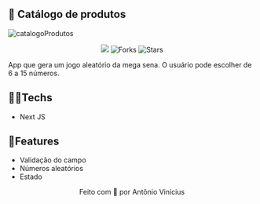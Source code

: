 ﻿## 📃 Catálogo de produtos
![catalogoProdutos](https://user-images.githubusercontent.com/58265177/134743831-076c7987-46ff-4ce5-be3c-2c131b56497d.png)
<p align="center">
<img src="https://img.shields.io/badge/tecnologia-nextjs-blueviolet">
<img src="https://img.shields.io/github/forks/antonvinicius/catalogoprodutos?label=forks&color=8C37DB&labelColor=5C5C5C" alt="Forks">
<img src="https://img.shields.io/github/stars/antonvinicius/catalogoprodutos?label=stars&color=8C37DB&labelColor=5C5C5C" alt="Stars">
</p>

App que gera um jogo aleatório da mega sena. O usuário pode escolher de 6 a 15 números.
## 👨‍🔬Techs
- Next JS
## 🤖Features

- Validação do campo
- Números aleatórios
- Estado

<p align="center">Feito com 💜 por Antônio Vinícius</p>
